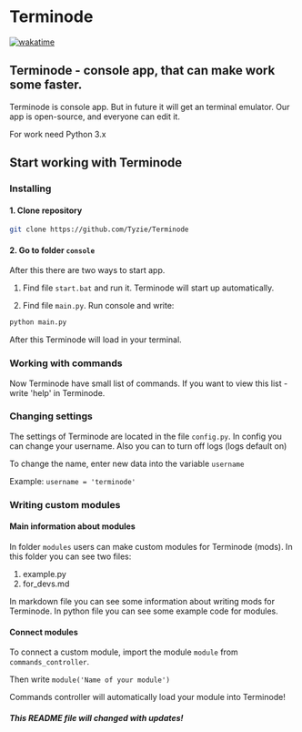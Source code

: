 # Terminode

[![wakatime](https://wakatime.com/badge/user/8cd3262f-0285-4bdc-9986-ca6d4ed03976/project/9be3619a-cf12-44e4-a156-d4f4a376da79.svg)](https://wakatime.com/badge/user/8cd3262f-0285-4bdc-9986-ca6d4ed03976/project/9be3619a-cf12-44e4-a156-d4f4a376da79)

## Terminode - console app, that can make work some faster.
Terminode is console app. But in future it will get an terminal emulator.
Our app is open-source, and everyone can edit it.

For work need Python 3.x

## Start working with Terminode
### Installing
#### 1. Clone repository
``` bash
git clone https://github.com/Tyzie/Terminode
```
#### 2. Go to folder `console`

After this there are two ways to start app.

1. Find file `start.bat` and run it. Terminode will start up automatically.

2. Find file `main.py`. Run console and write:
```python
python main.py
```
After this Terminode will load in your terminal.

### Working with commands
Now Terminode have small list of commands.
If you want to view this list - write 'help' in Terminode.

### Changing settings
The settings of Terminode are located in the file `config.py`.
In config you can change your username.
Also you can to turn off logs (logs default on)

To change the name, enter new data into the variable `username`

Example: `username = 'terminode'`

### Writing custom modules
#### Main information about modules
In folder `modules` users can make custom modules for Terminode (mods).
In this folder you can see two files:
1. example.py
2. for_devs.md

In markdown file you can see some information about writing mods for Terminode. In python file you can see some example code for modules.

#### Connect modules
To connect a custom module, import the module `module` from `commands_controller`.

Then write `module('Name of your module')`

Commands controller will automatically load your module into Terminode!

##### This README file will changed with updates!